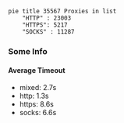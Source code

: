 
```mermaid
pie title 35567 Proxies in list
    "HTTP" : 23003
    "HTTPS": 5217
    "SOCKS" : 11287
```

### Some Info
#### Average Timeout

- mixed: 2.7s
- http: 1.3s
- https: 8.6s
- socks: 6.6s